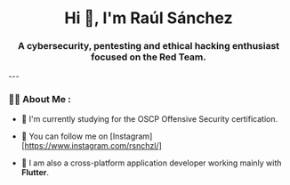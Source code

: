 <div id="header" align="center">
    <!--img src="https://media.giphy.com/media/QZkpIdieotn3i/giphy.gif" width="200" /-->
    <h1 align="center">Hi 👋, I'm Raúl Sánchez</h1>
    <h3 align="center">A cybersecurity, pentesting and ethical hacking enthusiast focused on the Red Team.</h3>
</div>
---

### 👨‍💻 About Me :

- 📝 I'm currently studying for the OSCP Offensive Security certification.

- 📸 You can follow me on [Instagram][https://www.instagram.com/rsnchzl/]

- 🌱 I am also a cross-platform application developer working mainly with **Flutter**.
